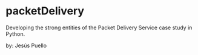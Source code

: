 # packetDelivery
Developing the strong entities of the Packet Delivery Service case study in Python. 

by: Jesús Puello
